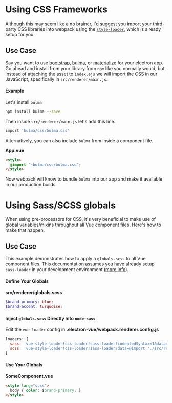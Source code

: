 # Using CSS Frameworks

Although this may seem like a no brainer, I'd suggest you import your third-party CSS libraries into webpack using the [`style-loader`](https://github.com/webpack/style-loader), which is already setup for you.

## Use Case

Say you want to use [bootstrap](http://getbootstrap.com/), [bulma](http://bulma.io/), or [materialize](http://materializecss.com/) for your electron app. Go ahead and install from your library from `npm` like you normally would, but instead of attaching the asset to `index.ejs` we will import the CSS in our JavaScript, specifically in `src/renderer/main.js`.

#### Example

Let's install `bulma`

```bash
npm install bulma --save
```

Then inside `src/renderer/main.js` let's add this line.

```bash
import 'bulma/css/bulma.css'
```

Alternatively, you can also include `bulma` from inside a component file.

**App.vue**

```html
<style>
  @import "~bulma/css/bulma.css";
</style>
```

Now webpack will know to bundle `bulma` into our app and make it available in our production builds.

# Using Sass/SCSS globals

When using pre-processors for CSS, it's very beneficial to make use of global variables/mixins throughout all Vue component files. Here's how to make that happen.

## Use Case

This example demonstrates how to apply a `globals.scss` to all Vue component files. This documentation assumes you have already setup `sass-loader` in your development environment \([more info](using_pre-processors.md)\).

#### Define Your Globals

**src/renderer/globals.scss**

```scss
$brand-primary: blue;
$brand-accent: turquoise;
```

#### Inject `globals.scss` Directly Into `node-sass`

Edit the `vue-loader` config in **.electron-vue/webpack.renderer.config.js**

```js
loaders: {
  sass: 'vue-style-loader!css-loader!sass-loader?indentedSyntax=1&data=@import "./src/renderer/globals"',
  scss: 'vue-style-loader!css-loader!sass-loader?data=@import "./src/renderer/globals";'
}
```

#### Use Your Globals

**SomeComponent.vue**

```html
<style lang="scss">
  body { color: $brand-primary; }
</style>
```



